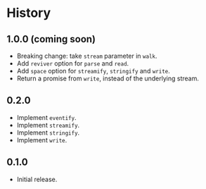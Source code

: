 # History

## 1.0.0 (coming soon)

* Breaking change: take `stream` parameter in `walk`.
* Add `reviver` option for `parse` and `read`.
* Add `space` option for `streamify`, `stringify` and `write`.
* Return a promise from `write`, instead of the underlying stream.

## 0.2.0

* Implement `eventify`.
* Implement `streamify`.
* Implement `stringify`.
* Implement `write`.

## 0.1.0

* Initial release.

